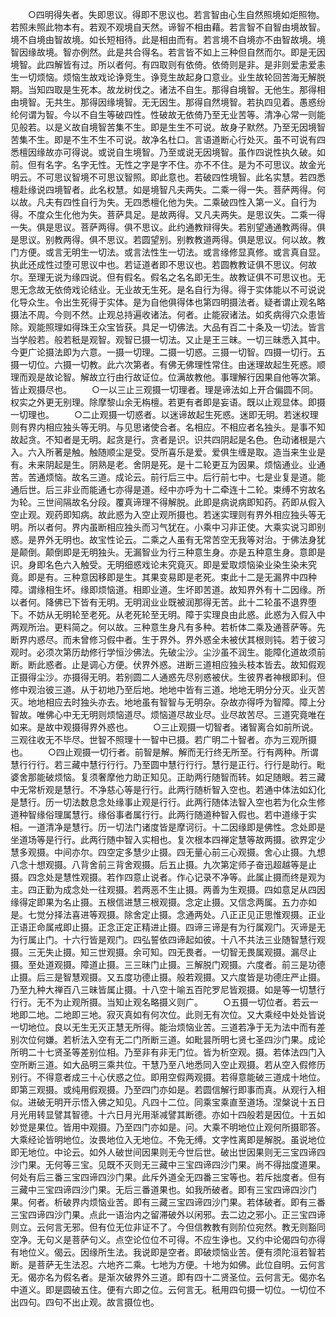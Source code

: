 <!-- { "loadSidebar": true } -->
　　○四明得失者。失即思议。得即不思议也。若言智由心生自然照境如炬照物。若照未照此物本有。若观不观境自天然。谛智不相由藉。若言智不自智由境故智。境不自境由智故境。如长短相待。此是相由而有。若言境不自境亦不由智故境。境智因缘故境。智亦例然。此是共合得名。若言皆不如上三种但自然而尔。即是无因境智。此四解皆有过。所以者何。有四取则有依倚。依倚则是非。是非则爱恚爱恚生一切烦恼。烦恼生故戏论诤竞生。诤竞生故起身口意业。业生故轮回苦海无解脱期。当知四取是生死本。故龙树伐之。诸法不自生。那得自境智。无他生。那得相由境智。无共生。那得因缘境智。无无因生。那得自然境智。若执四见着。愚惑纷纶何谓为智。今以不自生等破四性。性破故无依倚乃至无业苦等。清净心常一则能见般若。以是义故自境智苦集不生。即是生生不可说。故身子默然。乃至无因境智苦集不生。即是不生不生不可说。故净名杜口。言语道断心行处灭。虽不可说有四悉檀因缘故亦可得说。或说自生境智。乃至或说无因境智。虽作四说性执久破。如前。但有名字。名字无性。无性之字是字不住。亦不不住。是为不可思议。故金光明云。不可思议智境不可思议智照。即此意也。若破四性境智。此名实慧。若四悉檀赴缘说四境智者。此名权慧。如是境智凡夫两失。二乘一得一失。菩萨两得。何以故。凡夫有四性自行为失。无四悉檀化他为失。二乘破四性入第一义。自行为得。不度众生化他为失。菩萨具足。是故两得。又凡夫两失。是思议失。二乘一得一失。俱是思议。菩萨两得。俱不思议。此约通教辩得失。若别望通通教两得。俱是思议。别教两得。俱不思议。若圆望别。别教教道两得。俱是思议。何以故。教门方便。或言无明生一切法。或言法性生一切法。或言缘修显真修。或言真自显。执此还成性过堕可思议中也。若证道者即不思议也。若圆教教证俱不思议。何故尔。至理无说为缘四说。但有假名。假名之名名即无生。故教证俱不可思议也。无思无念故无依倚戏论结业。无业故无生死。是名自行为得。得于实体能以不可说说化导众生。令出生死得于实体。是为自他俱得体也第四明摄法者。疑者谓止观名略摄法不周。今则不然。止观总持遍收诸法。何者。止能寂诸法。如炙病得穴众患皆除。观能照理如得珠王众宝皆获。具足一切佛法。大品有百二十条及一切法。皆言当学般若。般若秖是观智。观智已摄一切法。又止是王三昧。一切三昧悉入其中。今更广论摄法即为六意。一摄一切理。二摄一切惑。三摄一切智。四摄一切行。五摄一切位。六摄一切教。此六次第者。有佛无佛理性常住。由迷理故起生死惑。顺理而观是故论智。解故立行由行故证位。位满故教他。事理解行因果自他等次第。皆止观摄尽也。
　　○一以三止三观摄一切理者。理是谛法如上开合偏圆不同。权实之外更无别理。除摩黎山余无栴檀。若更有者即是妄语。既以止观显体。即摄一切理也。
　　○二止观摄一切惑者。以迷谛故起生死惑。迷即无明。若迷权理则有界内相应独头等无明。与见思诸使合者。名相应。不相应者名独头。是事不知故起贪。不知者是无明。起贪是行。贪者是识。识共四阴起是名色。色动诸根是六入。六入所著是触。触随顺尘是受。受所喜乐是爱。爱俱生缠是取。造当来生业是有。未来阴起是生。阴熟是老。舍阴是死。是十二轮更互为因果。烦恼通业。业通苦。苦通烦恼。故名三道。成论云。前行后三中。后行前七中。七是业复是道。能通后世。后三非业而能通七亦得是道。经中亦呼为十二牵连十二轮。束缚不穷故名为轮。三世间隔故名分段。覆真谛理不得解脱。此即是病说病即知药。药即从假入空止观。观药即知病。故此惑为入空止观所摄也。若迷实理则有界外相应独头等无明。所以者何。界内虽断相应独头而习气犹在。小乘中习非正使。大乘实说习即别惑。是界外无明也。故宝性论云。二乘之人虽有无常苦空无我等对治。于佛法身犹是颠倒。颠倒即是无明独头。无漏智业为行三种意生身。亦是五种意生身。意即是识。身即名色六入触受。无明细惑戏论未究竟灭。即是爱取烦恼染业染生染未究竟。即是有。三种意因移即是生。其果变易即是老死。束此十二是无漏界中四种障。谓缘相生坏。缘即烦恼道。相即业道。生坏即苦道。故知界外有十二因缘。所以者何。降佛已下皆有无明。无明润业业既被润那得无苦。此十二轮虽不退界堕下。不妨从无明轮至老死。从老死轮至无明。障于实理良由此惑。此惑为入假入中两观所治。更料简之。何以故。三种意生身凡有多种。若析体二乘及通菩萨等。先断界内惑尽。而未曾修习假中者。生于界外。界外惑全未被伏其根则钝。若于彼习观时。必须次第历劫修行学恒沙佛法。先破尘沙。尘沙虽不润生。能障化道故须前断。断此惑者。止是调心方便。伏界外惑。进断三道相应独头枝本皆去。故知假观正摄得尘沙。亦摄得无明。若别圆二人通惑先尽别惑被伏。生彼界者神根即利。但修中观治彼三道。从于初地乃至后地。地地中皆有三道。地地无明分分灭。业灭苦灭。地地相应去时独头亦去。地地虽有智智与无明杂。杂故亦得呼为智障。障上分智故。唯佛心中无无明则烦恼道尽。烦恼道尽故业尽。业尽故苦尽。三道究竟唯在如来。是故中观摄得界外惑也。
　　○三止观摄一切智者。诸智离合如前所说。三观往收无不毕尽。世智不照理十一智中已摄。若广明二十智者。亦为三观所摄也。
　　○四止观摄一切行者。前智是解。解而无行终无所至。行有两种。所谓慧行行行。若三藏中慧行行行。乃至圆中慧行行行。慧行是正行。行行是助行。毗婆舍那能破烦恼。复须奢摩他力助正知见。正助两行随智而转。如足随眼。若三藏中无常析观是慧行。不净慈心等是行行。此两行随析智入空也。若通中体法如幻化是慧行。历一切法数息念处缘事止观是行行。此两行随体法智入空也若为化众生修道种智缘俗理属慧行。缘俗事者属行行。此两行随道种智入假也。若中道缘于实相。一道清净是慧行。历一切法门诸度皆是摩诃衍。十二因缘即是佛性。念处即是坐道场等是行行。此两行随中智入实相也。复次根本四禅定慧等故两摄。欲界定少慧多观摄。中间亦尔。四空定多慧少止摄。四无量心前三心观摄。舍心止摄。九想八念十想观摄。八背舍前三背舍观摄。后五止摄。九次第定师子奋迅超越等是止摄。四念处是慧性观摄。若作四意止说者。作心记录不净等。此属止摄而终是观为主。四正勤为成念处一往观摄。若两恶不生止摄。两善为生观摄。四如意足从四因缘得定即果为名止摄。五根信进慧三根观摄。念定止摄。又信念两属。五力亦如是。七觉分择法喜进等观摄。除舍定止摄。念通两处。八正正见正思惟观摄。正业正语正命属戒即止摄。正念正定正精进止摄。四谛三谛是有为行属观门。灭谛是无为行属止门。十六行皆是观门。四弘誓依四谛起如彼。十八不共法三业随智慧行观摄。三无失止摄。知三世观摄。余可知。四无畏者。一切智无畏属观摄。漏尽止摄。至处道观摄。障道止摄。三三昧门止摄。三解脱门观摄。六度者。前三是功德止摄。后三是智慧观摄。又五度功德止摄。般若观摄。又六度皆是功德庄严止摄。乃至九种大禅百八三昧皆属止摄。十八空十喻五百陀罗尼皆观摄。如是等一切慧行行行。无不为止观所摄。当知止观名略摄义则广。
　　○五摄一切位者。若云一地即二地。二地即三地。寂灭真如有何次位。此则无有次位。又大乘经中处处皆说一切地位。良以无生无灭正慧无所得。能治烦恼业苦。三道若净于无为法中而有差别次位何嫌。若析法入空有无二门所断三道。如毗昙所明七贤七圣四沙门果。成论所明二十七贤圣等差别位相。乃至非有非无门位。皆为析空观。摄。若体法四门入空所断三道。如大品明三乘共位。干慧乃至八地悉同入空止观摄。若从空入假修历别行。不得意者成三十心伏惑之位。即用空假两观摄。若得意能破三道成十地位。即第三观摄。或纯用假观摄。乃至四门亦如是。若圆信解行即事而真。从观行入相似。进破无明开示悟入佛之知见。凡四十二位。同乘宝乘直至道场。涅槃说十五日月光用转显譬其智德。十六日月光用渐减譬其断德。亦如十四般若是因位。十五如妙觉是果位。皆用中观摄。乃至四门亦如是。问。大乘不明地位止观何所摄耶答。大乘经论皆明地位。汝畏地位入无地位。不免无缚。文字性离即是解脱。虽说地位即无地位。中论云。如外人破世间因果则无今世后世。破出世因果则无三宝四谛四沙门果。无何等三宝。见既不灭则无三藏中三宝四谛四沙门果。尚不得拙度道果。何处有后三番三宝四谛四沙门果。此斥外道全无四番三宝等也。若斥拙度者。但有三藏中三宝四谛四沙门果。无后三番道果也。如我所破者。即有三宝四谛四沙门果。何者。析破界内烦恼业苦。即有三藏三宝四谛四沙门果。若体破者。即有三番三宝四谛四沙门果。点此一语治内之留滞破外以闲邪。去二边之邪小。正三宝四谛则立。云何言无邪。但有位无位非证不了。今但信教教有则阶位宛然。教无则豁同空净。无句义是菩萨句义。点空论位位不可得。不应生诤也。又约中论偈四句亦得有地位义。偈云。因缘所生法。我说即是空者。即破烦恼业苦。便有须陀洹若智若断。是菩萨无生法忍。六地齐二乘。七地为方便。十地为如佛。此位自明。云何言无。偈亦名为假名者。是渐次破界外三道。即有四十二贤圣位。云何言无。偈亦名中道义。即是圆破五住。便有六即之位。云何言无。秖用四句摄一切位。一切位不出四句。四句不出止观。故言摄位也。
